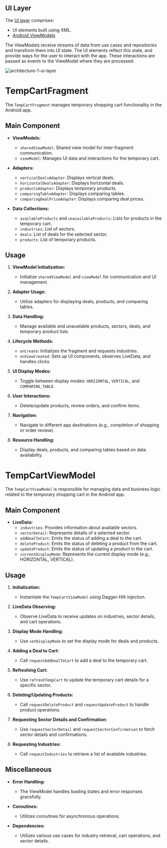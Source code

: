 
## UI Layer
The [UI layer](https://developer.android.com/topic/architecture/ui-layer) comprises:


*   UI elements built using XML.
*   [Android ViewModels](https://developer.android.com/topic/libraries/architecture/viewmodel)

The ViewModels receive streams of data from use cases and repositories and transform them into UI state. The UI elements reflect this state, and provide ways for the user to interact with the app. These interactions are passed as events to the ViewModel where they are processed.

![architecture-1-ui-layer](https://github.com/osamasayed585/Lnj/assets/68209547/359af80d-6c49-47fc-9513-7389bd919b14)

# TempCartFragment

The `TempCartFragment` manages temporary shopping cart functionality in the Android app.

## Main Component

- **ViewModels:**
  - `sharedViewModel`: Shared view model for inter-fragment communication.
  - `viewModel`: Manages UI data and interactions for the temporary cart.

- **Adapters:**
  - `verticalDealsAdapter`: Displays vertical deals.
  - `horizontalDealsAdapter`: Displays horizontal deals.
  - `productsAdapter`: Displays temporary products.
  - `comparingTableAdapter`: Displays comparing tables.
  - `comparingDealPriceAdapter`: Displays comparing deal prices.

- **Data Collections:**
  - `availableProducts` and `unavailableProducts`: Lists for products in the temporary cart.
  - `industries`: List of sectors.
  - `deals`: List of deals for the selected sector.
  - `products`: List of temporary products.

## Usage

1. **ViewModel Initialization:**
   - Initialize `sharedViewModel` and `viewModel` for communication and UI management.

2. **Adapter Usage:**
   - Utilize adapters for displaying deals, products, and comparing tables.

3. **Data Handling:**
   - Manage available and unavailable products, sectors, deals, and temporary product lists.

4. **Lifecycle Methods:**
   - `onCreate`: Initializes the fragment and requests industries.
   - `onViewCreated`: Sets up UI components, observes LiveData, and handles clicks.

5. **UI Display Modes:**
   - Toggle between display modes: `HORIZONTAL`, `VERTICAL`, and `COMPARING_TABLE`.

6. **User Interactions:**
   - Delete/update products, review orders, and confirm items.

7. **Navigation:**
   - Navigate to different app destinations (e.g., completion of shopping or order review).

8. **Resource Handling:**
   - Display deals, products, and comparing tables based on data availability.


# TempCartViewModel

The `TempCartViewModel` is responsible for managing data and business logic related to the temporary shopping cart in the Android app.

## Main Component

- **LiveData:**
  - `industries`: Provides information about available sectors.
  - `sectorDetail`: Represents details of a selected sector.
  - `addDealToCart`: Emits the status of adding a deal to the cart.
  - `deleteProduct`: Emits the status of deleting a product from the cart.
  - `updateProduct`: Emits the status of updating a product in the cart.
  - `currentDisplayMode`: Represents the current display mode (e.g., HORIZONTAL, VERTICAL).

## Usage

1. **Initialization:**
   - Instantiate the `TempCartViewModel` using Dagger-Hilt injection.

2. **LiveData Observing:**
   - Observe LiveData to receive updates on industries, sector details, and cart operations.

3. **Display Mode Handling:**
   - Use `setDisplayMode` to set the display mode for deals and products.

4. **Adding a Deal to Cart:**
   - Call `requestAddDealToCart` to add a deal to the temporary cart.

5. **Refreshing Cart:**
   - Use `refreshTempCart` to update the temporary cart details for a specific sector.

6. **Deleting/Updating Products:**
   - Call `requestDeleteProduct` and `requestUpdateProduct` to handle product operations.

7. **Requesting Sector Details and Confirmation:**
   - Use `requestSectorDetail` and `requestSectorConfirmation` to fetch sector details and confirmations.

8. **Requesting Industries:**
   - Call `requestIndustries` to retrieve a list of available industries.

## Miscellaneous

- **Error Handling:**
  - The ViewModel handles loading states and error responses gracefully.

- **Coroutines:**
  - Utilizes coroutines for asynchronous operations.

- **Dependencies:**
  - Utilizes various use cases for industry retrieval, cart operations, and sector details.

